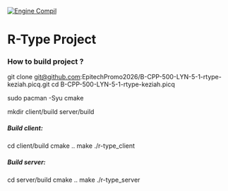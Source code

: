 [![Engine Compil](https://github.com/EpitechPromo2026/B-CPP-500-LYN-5-1-rtype-keziah.picq/actions/workflows/engine_compilation.yml/badge.svg)](https://github.com/EpitechPromo2026/B-CPP-500-LYN-5-1-rtype-keziah.picq/actions/workflows/engine_compilation.yml)

# R-Type Project

### How to build project ?

git clone git@github.com:EpitechPromo2026/B-CPP-500-LYN-5-1-rtype-keziah.picq.git
cd B-CPP-500-LYN-5-1-rtype-keziah.picq

sudo pacman -Syu cmake

mkdir client/build server/build

##### Build client:

cd client/build
cmake ..
make
./r-type_client

##### Build server:

cd server/build
cmake ..
make
./r-type_server